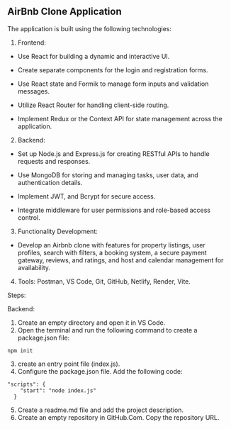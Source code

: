 ## AirBnb Clone Application


The application is built using the following technologies:

1. Frontend:
  
  * Use React for building a dynamic and interactive UI.
  
  * Create separate components for the login and registration forms.
  
  * Use React state and Formik to manage form inputs and validation messages. 
  
  * Utilize React Router for handling client-side routing.
  
  * Implement Redux or the Context API for state management across the application.  

2. Backend: 
 
  * Set up Node.js and Express.js for creating RESTful APIs to handle requests and responses.
  
  * Use MongoDB for storing and managing tasks, user data, and authentication details.
  
  * Implement JWT, and Bcrypt for secure access.
  
  * Integrate middleware for user permissions and role-based access control.

3. Functionality Development:
  
  *  Develop an Airbnb clone with features for property listings, user profiles, search with filters, a booking system, a secure payment gateway, reviews, and ratings, and host and calendar management for availability.

4. Tools: Postman, VS Code, Git, GitHub, Netlify, Render, Vite.

Steps:

Backend:

1. Create an empty directory and open it in VS Code.
2. Open the terminal and run the following command to create a package.json file:

```
npm init
```

3. create an entry point file (index.js).
4. Configure the package.json file. Add the following code:

```
"scripts": {
    "start": "node index.js"
  }
```

5. Create a readme.md file and add the project description.
6. Create an empty repository in GitHub.Com. Copy the repository URL.

